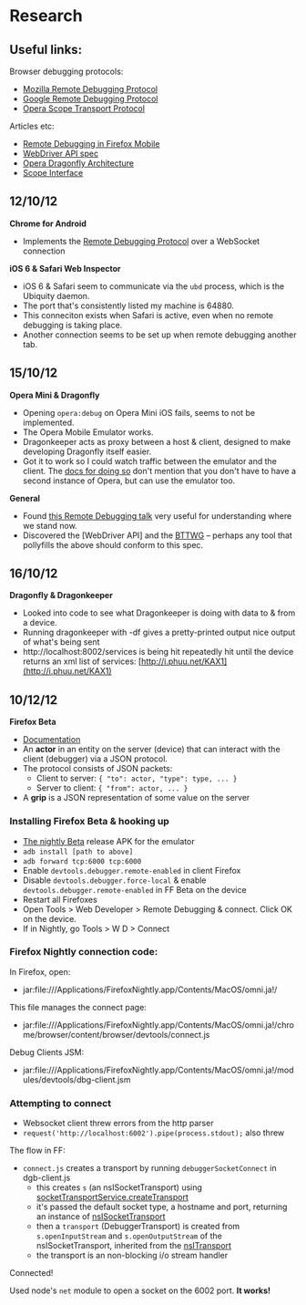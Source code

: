 # Research

## Useful links:

Browser debugging protocols:

- [Mozilla Remote Debugging Protocol](https://wiki.mozilla.org/Remote_Debugging_Protocol)
- [Google Remote Debugging Protocol](https://developers.google.com/chrome-developer-tools/docs/protocol/1.0/index)
- [Opera Scope Transport Protocol](http://scope.bitbucket.org/scope/scope-transport-protocol.html)

Articles etc:

- [Remote Debugging in Firefox Mobile](http://lucasr.org/2012/03/28/remote-debugging-in-firefox-mobile/)
- [WebDriver API spec](http://dvcs.w3.org/hg/webdriver/raw-file/default/webdriver-spec.html)
- [Opera Dragonfly Architecture](http://dev.opera.com/articles/view/opera-dragonfly-architecture/)
- [Scope Interface](http://operasoftware.github.com/scope-interface/)


## 12/10/12

**Chrome for Android**

- Implements the [Remote Debugging Protocol](https://developers.google.com/chrome-developer-tools/docs/protocol/1.0/index) over a WebSocket connection

**iOS 6 & Safari Web Inspector**

- iOS 6 & Safari seem to communicate via the `ubd` process, which is the Ubiquity daemon.
- The port that's consistently listed my machine is 64880.
- This conneciton exists when Safari is active, even when no remote debugging is taking place.
- Another connection seems to be set up when remote debugging another tab.

## 15/10/12

**Opera Mini & Dragonfly**

- Opening `opera:debug` on Opera Mini iOS fails, seems to not be implemented.
- The Opera Mobile Emulator works.
- Dragonkeeper acts as proxy between a host & client, designed to make developing Dragonfly itself easier.
- Got it to work so I could watch traffic between the emulator and the client. The [docs for doing so](https://github.com/operasoftware/dragonkeeper#howto) don't mention that you don't have to have a second instance of Opera, but can use the emulator too.

**General**

- Found [this Remote Debugging talk](http://thecssninja.com/talks/remote_debugging/) very useful for understanding where we stand now.
- Discovered the [WebDriver API] and the [BTTWG](http://www.w3.org/testing/browser/) – perhaps any tool that pollyfills the above should conform to this spec.

## 16/10/12

**Dragonfly & Dragonkeeper**

- Looked into code to see what Dragonkeeper is doing with data to & from a device.
- Running dragonkeeper with -df gives a pretty-printed output nice output of what's being sent
- http://localhost:8002/services is being hit repeatedly hit until the device returns an xml list of services: [http://i.phuu.net/KAX1](http://i.phuu.net/KAX1)

## 10/12/12

**Firefox Beta**

- [Documentation](https://wiki.mozilla.org/Remote_Debugging_Protocol)
- An **actor** in an entity on the server (device) that can interact with the client (debugger) via a JSON protocol.
- The protocol consists of JSON packets:
  - Client to server: `{ "to": actor, "type": type, ... }`
  - Server to client: `{ "from": actor, ... }`
- A **grip** is a JSON representation of some value on the server

### Installing Firefox Beta & hooking up

- [The nightly Beta](http://ftp.mozilla.org/pub/mozilla.org/mobile/nightly/latest-mozilla-central-android/) release APK for the emulator
- `adb install [path to above]`
- `adb forward tcp:6000 tcp:6000`
- Enable `devtools.debugger.remote-enabled` in client Firefox
- Disable `devtools.debugger.force-local` & enable `devtools.debugger.remote-enabled` in FF Beta on the device
- Restart all Firefoxes
- Open Tools > Web Developer > Remote Debugging & connect. Click OK on the device.
- If in Nightly, go Tools > W D > Connect

### Firefox Nightly connection code:

In Firefox, open:

- jar:file:///Applications/FirefoxNightly.app/Contents/MacOS/omni.ja!/

This file manages the connect page:

- jar:file:///Applications/FirefoxNightly.app/Contents/MacOS/omni.ja!/chrome/browser/content/browser/devtools/connect.js

Debug Clients JSM:

- jar:file:///Applications/FirefoxNightly.app/Contents/MacOS/omni.ja!/modules/devtools/dbg-client.jsm


### Attempting to connect

- Websocket client threw errors from the http parser
- `request('http://localhost:6002').pipe(process.stdout);` also threw

The flow in FF:

- `connect.js` creates a transport by running `debuggerSocketConnect` in dgb-client.js
  - this creates `s` (an nsISocketTransport) using [socketTransportService.createTransport](https://developer.mozilla.org/en-US/docs/XPCOM_Interface_Reference/nsISocketTransportService#createTransport())
  - it's passed the default socket type, a hostname and port, returning an instance of [nsISocketTransport](https://developer.mozilla.org/en-US/docs/XPCOM_Interface_Reference/nsISocketTransport)
  - then a `transport` (DebuggerTransport) is created from `s.openInputStream` and `s.openOutputStream` of the nsISocketTransport, inherited from the [nsITransport](https://developer.mozilla.org/en-US/docs/XPCOM_Interface_Reference/nsITransport)
  - the transport is an non-blocking i/o stream handler

Connected!

Used node's `net` module to open a socket on the 6002 port. **It works!**